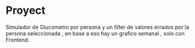 # Proyect
Simulador de Glucometro por persona y un filter de valores errados por la persona seleccionada , en base a eso hay un grafico semanal , solo con Frontend.
